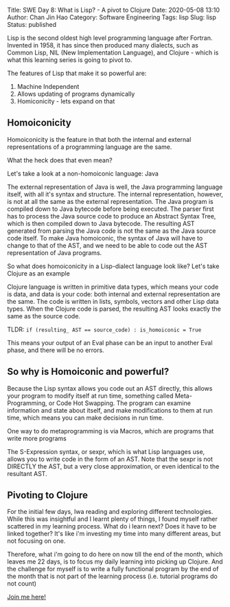 Title: SWE Day 8: What is Lisp? - A pivot to Clojure
Date: 2020-05-08 13:10
Author: Chan Jin Hao
Category: Software Engineering
Tags: lisp
Slug: lisp
Status: published


Lisp is the second oldest high level programming language after Fortran. Invented in 1958, it has since then produced many dialects, such as Common Lisp, NIL (New Implementation Language), and Clojure - which is what this learning series is going to pivot to.

The features of Lisp that make it so powerful are:

1. Machine Independent
2. Allows updating of programs dynamically
3. Homiconicity - lets expand on that

## Homoiconicity

Homoiconicity is the feature in that both the internal and external representations of a programming language are the same.

What the heck does that even mean?

Let's take a look at a non-homoiconic language: Java

The external representation of Java is well, the Java programming language itself, with all it's syntax and structure. The internal representation, however, is not at all the same as the external representation. The Java program is compiled down to Java bytecode before being executed. The parser first has to process the Java source code to produce an Abstract Syntax Tree, which is then compiled down to Java bytecode. The resulting AST generated from parsing the Java code is not the same as the Java source code itself. To make Java homoiconic, the syntax of Java will have to change to that of the AST, and we need to be able to code out the AST representation of Java programs.

So what does homoiconicity in a Lisp-dialect language look like? Let's take Clojure as an example

Clojure language is written in primitive data types, which means your code is data, and data is your code: both internal and external representation are the same. The code is written in lists, symbols, vectors and other Lisp data types. When the Clojure code is parsed, the resulting AST looks exactly the same as the source code.

TLDR: `if (resulting_ AST == source_code) : is_homoiconic = True`

This means your output of an Eval phase can be an input to another Eval phase, and there will be no errors.

## So why is Homoiconic and powerful?

Because the Lisp syntax allows you code out an AST directly, this allows your program to modify itself at run time, something called Meta-Programming, or Code Hot Swapping. The program can examine information and state about itself, and make modifications to them at run time, which means you can make decisions in run time.

One way to do metaprogramming is via Macros, which are programs that write more programs

The S-Expression syntax, or sexpr, which is what Lisp languages use, allows you to write code in the form of an AST. Note that the sexpr is not DIRECTLY the AST, but a very close approximation, or even identical to the resultant AST.


## Pivoting to Clojure

For the initial few days, Iwa  reading and exploring different technologies. While this was insightful and I learnt plenty of things, I found myself rather scattered in my learning process. What do i learn next? Does it have to be linked together? It's like i'm investing my time into many different areas, but not focusing on one.

Therefore, what i'm going to do here on now till the end of the month, which leaves me 22 days, is to focus my daily learning into picking up Clojure. And the challenge for myself is to write a fully functional program by the end of the month that is not part of the learning process (i.e. tutorial programs do not count)

[Join me here!](https://www.braveclojure.com/introduction/)
